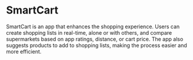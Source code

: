 # SmartCart
SmartCart is an app that enhances the shopping experience. Users can create shopping lists in real-time, alone or with others, and compare supermarkets based on app ratings, distance, or cart price. The app also suggests products to add to shopping lists, making the process easier and more efficient.
